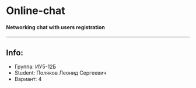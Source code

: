 # Online-chat
#### Networking chat with users registration

---

## Info:
- Группа: ИУ5-12Б
- Student: Поляков Леонид Сергеевич
- Вариант: 4
